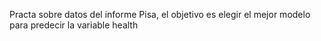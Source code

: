 Practa sobre datos del informe Pisa, el objetivo es elegir el mejor modelo para predecir la variable health
